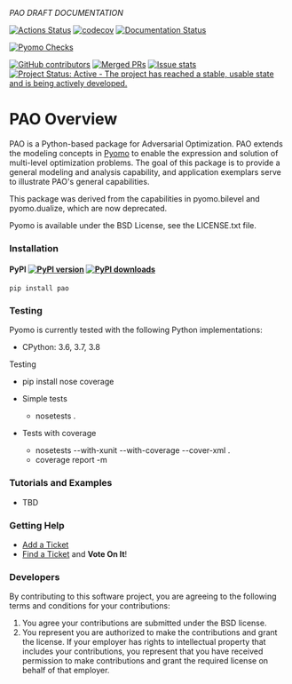 *PAO DRAFT DOCUMENTATION*

[![Actions Status](https://github.com/pyomo-annex/pao/workflows/continuous-integration/github/pr/linux/badge.svg)](https://github.com/pyomo-annex/pao/actions)
[![codecov](https://codecov.io/gh/pyomo-annex/pao/branch/master/graph/badge.svg)](https://codecov.io/gh/pyomo-annex/pao)
[![Documentation Status](https://readthedocs.org/projects/pao/badge/?version=latest)](http://pao.readthedocs.org/en/latest/)

[![Pyomo Checks](https://github.com/pyomo-annex/pao/workflows/pyomo-checks/badge.svg)](https://github.com/pyomo-annex/pao/actions)

[![GitHub contributors](https://img.shields.io/github/contributors/pyomo-annex/pao.svg)](https://github.com/pyomo-annex/pao/graphs/contributors)
[![Merged PRs](https://img.shields.io/github/issues-pr-closed-raw/pyomo-annex/pao.svg?label=merged+PRs)](https://github.com/pyomo-annex/pao/pulls?q=is:pr+is:merged)
[![Issue stats](http://isitmaintained.com/badge/resolution/pyomo-annex/pao.svg)](http://isitmaintained.com/project/pyomo-annex/pao)
[![Project Status: Active - The project has reached a stable, usable state and is being actively developed.](http://www.repostatus.org/badges/latest/active.svg)](http://www.repostatus.org/#active)

# PAO Overview

PAO is a Python-based package for Adversarial Optimization.  PAO extends the modeling concepts in [Pyomo](https://github.com/Pyomo/pyomo) to enable the expression and solution of multi-level optimization problems. The goal of this package is to provide a general modeling and analysis capability, and application exemplars serve to illustrate PAO's general capabilities.

This package was derived from the capabilities in pyomo.bilevel and pyomo.dualize, which are now deprecated.

Pyomo is available under the BSD License, see the LICENSE.txt file.

### Installation

#### PyPI [![PyPI version](https://img.shields.io/pypi/v/pao.svg?maxAge=3600)](https://pypi.org/project/pao/) [![PyPI downloads](https://img.shields.io/pypi/dm/pao.svg?maxAge=21600)](https://pypistats.org/packages/pao)

    pip install pao
    
### Testing

Pyomo is currently tested with the following Python implementations:

* CPython: 3.6, 3.7, 3.8

Testing 

* pip install nose coverage

* Simple tests

  * nosetests .

* Tests with coverage

  * nosetests --with-xunit --with-coverage --cover-xml .
  * coverage report -m

### Tutorials and Examples

* TBD

### Getting Help

* [Add a Ticket](https://github.com/pyomo-annex/pao/issues/new)
* [Find a Ticket](https://github.com/pyomo-annex/pao/issues) and **Vote On It**!

### Developers

By contributing to this software project, you are agreeing to the following terms and conditions for your contributions:

1. You agree your contributions are submitted under the BSD license. 
2. You represent you are authorized to make the contributions and grant the license. If your employer has rights to intellectual property that includes your contributions, you represent that you have received permission to make contributions and grant the required license on behalf of that employer.


